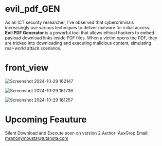 # evil_pdf_GEN
As an ICT security researcher, I’ve observed that cybercriminals increasingly use various techniques to deliver malware for initial access. **Evil PDF Generator** is a powerful tool that allows ethical hackers to embed payload download links inside PDF files. When a victim opens the PDF, they are tricked into downloading and executing malicious content, simulating real-world attack scenarios.

# front_view

![Screenshot 2024-10-29 162147](https://github.com/user-attachments/assets/047b8970-32f2-4b3b-9794-e9013b90d2e7)

![Screenshot 2024-10-29 161736](https://github.com/user-attachments/assets/fef9e017-4af6-4239-9e10-b6848e140eb7)

![Screenshot 2024-10-29 161257](https://github.com/user-attachments/assets/cc4ef15a-f63e-466e-92fb-2b41113213e3)

# Upcoming Feauture
Silent Download and Execute soon on version 2
Author: AuxGrep
Email: mranonymoustz@tutanota.com
